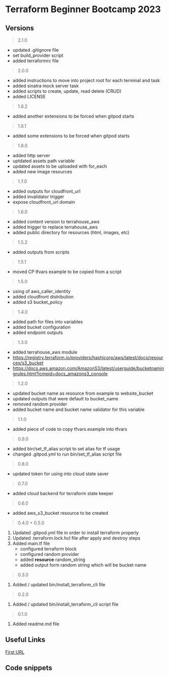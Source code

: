 # Terraform Beginner Bootcamp 2023

## Versions
> 2.1.0
 - updated .gitignore file
 - set build_provider script
 - added terraformrc file

> 2.0.0
 - added instructions to move into project root for each terminal and task
 - added sinatra mock server task
 - added scripts to create, update, read delete (CRUD)
 - added LICENSE


> 1.8.2
 - added another extensions to be forced when gitpod starts

> 1.8.1
 - added some extensions to be forced when gitpod starts

> 1.8.0
 - added http server
 - uptdated assets path variable
 - updated assets to be uploaded with for_each
 - added new image resources

> 1.7.0
 - added outputs for cloudfront_url
 - added invalidator trigger
 - expose cloudfront_url domain

> 1.6.0
 - added content version to terrahouse_aws
 - added trigger to replace terrahouse_aws
 - added public directory for resources (html, images, etc)

> 1.5.2
 - added outputs from scripts

> 1.5.1
 - moved CP tfvars example to be copied from a script

> 1.5.0
 - using of aws_caller_identity
 - added cloudfront distribution
 - added s3 bucket_policy

> 1.4.0
 - added path for files into variables
 - added bucket configuration
 - added endpoint outputs

> 1.3.0
 - added terrahouse_aws module
 - https://registry.terraform.io/providers/hashicorp/aws/latest/docs/resources/s3_bucket
 - https://docs.aws.amazon.com/AmazonS3/latest/userguide/bucketnamingrules.html?icmpid=docs_amazons3_console

> 1.2.0
 - updated bucket name as resource from example to website_bucket
 - updated outputs that were default to bucket_name 
 - removed random provider
 - added bucket name and bucket name validator for this variable


> 1.1.0
 - added piece of code to copy tfvars.example into tfvars

> 0.9.0
 - added bin/set_tf_alias script to set alias for tf usage
 - changed .gitpod.yml to run bin/set_tf_alias script file

> 0.8.0
 - updated token for using into cloud state saver

> 0.7.0
 - added cloud backend for terraform state keeper

> 0.6.0
 - added aws_s3_bucket resource to be created

> 0.4.0 + 0.5.0
1. Updated .gitpod.yml file in order to install terraform properly
2. Updated .terraform.lock.hcl file after apply and destroy steps
3. Added main.tf file
   - configured terraform block
   - configured random provider
   - added **resource** random_string 
   - added output form random string which will be bucket name

> 0.3.0
1. Added / updated bin/install_terraform_cli file

> 0.2.0
1.  Added / updated bin/install_terraform_cli script file

> 0.1.0
1. Added readme.md file


## Useful Links
[First URL]()
## Code snippets